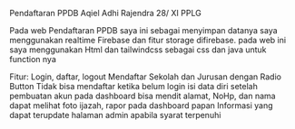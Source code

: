 Pendaftaran PPDB Aqiel Adhi Rajendra 28/ XI PPLG 

Pada web Pendaftaran PPDB saya ini sebagai menyimpan datanya saya menggunakan realtime Firebase dan fitur storage difirebase.
pada web ini saya menggunakan Html dan tailwindcss sebagai css dan java untuk function nya

Fitur:
Login, daftar, logout
Mendaftar Sekolah dan Jurusan dengan Radio Button 
Tidak bisa mendaftar ketika belum login
isi data diri setelah pembuatan akun
pada dashboard bisa mendit alamat, NoHp, dan nama
dapat melihat foto ijazah, rapor pada dashboard
papan Informasi yang dapat terupdate
halaman admin apabila syarat terpenuhi
